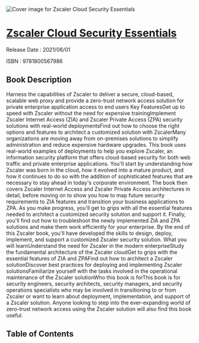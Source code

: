 ![Cover image for Zscaler Cloud Security Essentials](https://imgdetail.ebookreading.net/cover/cover/202109/EB9781800567986.jpg)

[Zscaler Cloud Security Essentials](https://ebookreading.net/view/book/Zscaler+Cloud+Security+Essentials-EB9781800567986_1.html "Zscaler Cloud Security Essentials")
====================================================================================================================

Release Date : 2021/06/01

ISBN : 9781800567986

Book Description
-----------------

Harness the capabilities of Zscaler to deliver a secure, cloud-based, scalable web proxy and provide a zero-trust network access solution for private enterprise application access to end users
Key FeaturesGet up to speed with Zscaler without the need for expensive trainingImplement Zscaler Internet Access (ZIA) and Zscaler Private Access (ZPA) security solutions with real-world deploymentsFind out how to choose the right options and features to architect a customized solution with ZscalerMany organizations are moving away from on-premises solutions to simplify administration and reduce expensive hardware upgrades. This book uses real-world examples of deployments to help you explore Zscaler, an information security platform that offers cloud-based security for both web traffic and private enterprise applications.
You'll start by understanding how Zscaler was born in the cloud, how it evolved into a mature product, and how it continues to do so with the addition of sophisticated features that are necessary to stay ahead in today's corporate environment. The book then covers Zscaler Internet Access and Zscaler Private Access architectures in detail, before moving on to show you how to map future security requirements to ZIA features and transition your business applications to ZPA. As you make progress, you'll get to grips with all the essential features needed to architect a customized security solution and support it. Finally, you'll find out how to troubleshoot the newly implemented ZIA and ZPA solutions and make them work efficiently for your enterprise.
By the end of this Zscaler book, you'll have developed the skills to design, deploy, implement, and support a customized Zscaler security solution.
What you will learnUnderstand the need for Zscaler in the modern enterpriseStudy the fundamental architecture of the Zscaler cloudGet to grips with the essential features of ZIA and ZPAFind out how to architect a Zscaler solutionDiscover best practices for deploying and implementing Zscaler solutionsFamiliarize yourself with the tasks involved in the operational maintenance of the Zscaler solutionWho this book is forThis book is for security engineers, security architects, security managers, and security operations specialists who may be involved in transitioning to or from Zscaler or want to learn about deployment, implementation, and support of a Zscaler solution. Anyone looking to step into the ever-expanding world of zero-trust network access using the Zscaler solution will also find this book useful.


Table of Contents
-----------------

